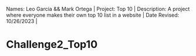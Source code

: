 Names: Leo Garcia && Mark Ortega |
Project: Top 10 |
Description: A project where everyone makes their own top 10 list in a website |
Date Revised: 10/26/2023 |

# Challenge2_Top10
